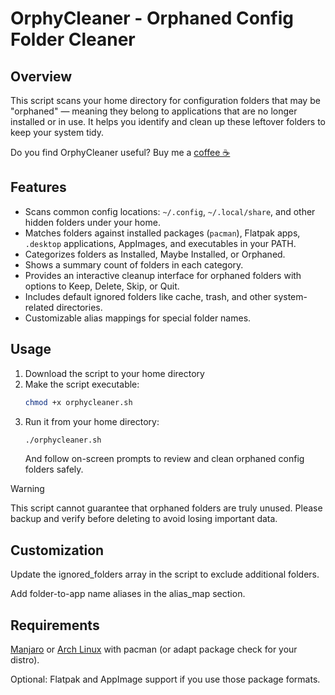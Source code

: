 # OrphyCleaner - Orphaned Config Folder Cleaner

## Overview

This script scans your home directory for configuration folders that may be "orphaned" — meaning they belong to applications that are no longer installed or in use. It helps you identify and clean up these leftover folders to keep your system tidy.

Do you find OrphyCleaner useful? Buy me a [coffee ☕](https://ko-fi.com/dodog)

## Features

- Scans common config locations: `~/.config`, `~/.local/share`, and other hidden folders under your home.
- Matches folders against installed packages (`pacman`), Flatpak apps, `.desktop` applications, AppImages, and executables in your PATH.
- Categorizes folders as Installed, Maybe Installed, or Orphaned.
- Shows a summary count of folders in each category.
- Provides an interactive cleanup interface for orphaned folders with options to Keep, Delete, Skip, or Quit.
- Includes default ignored folders like cache, trash, and other system-related directories.
- Customizable alias mappings for special folder names.

## Usage
1. Download the script to your home directory
2. Make the script executable:
   ```bash
   chmod +x orphycleaner.sh
   ```
3. Run it from your home directory:
   ```bash
   ./orphycleaner.sh
   ```
    And follow on-screen prompts to review and clean orphaned config folders safely.

> [!WARNING]
> This script cannot guarantee that orphaned folders are truly unused. Please backup and verify before deleting to avoid losing important data.

## Customization
Update the ignored_folders array in the script to exclude additional folders.

Add folder-to-app name aliases in the alias_map section.

## Requirements
[Manjaro](https://manjaro.org) or [Arch Linux](https://archlinux.org) with pacman (or adapt package check for your distro).

Optional: Flatpak and AppImage support if you use those package formats.

